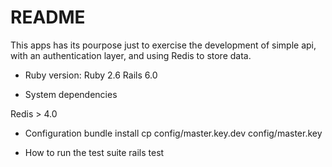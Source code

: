 # README

This apps has its pourpose just to exercise the development of simple api, 
with an authentication layer, and using Redis to store data.

* Ruby version:
Ruby 2.6
Rails 6.0

* System dependencies

Redis > 4.0

* Configuration
bundle install
cp config/master.key.dev config/master.key

* How to run the test suite
rails test

